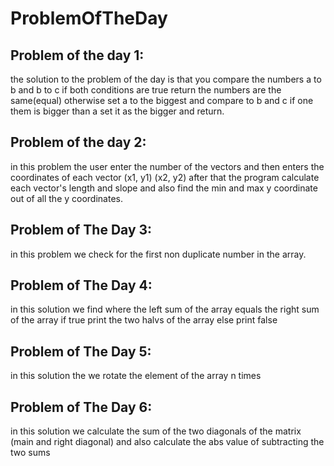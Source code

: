 # ProblemOfTheDay

## Problem of the day 1:
the solution to the problem of the day is that you compare the numbers a to b and b to c
if both conditions are true return the numbers are the same(equal) otherwise set a to the biggest and compare to b and c if one them is bigger than a set it as the bigger and return.

## Problem of the day 2:
in this problem the user enter the number of the vectors and then enters the coordinates of each vector (x1, y1) (x2, y2)
after that the program calculate each vector's length and slope and also find the min and max y coordinate out of all the y coordinates.

## Problem of The Day 3:
in this problem we check for the first non duplicate number in the array.

## Problem of The Day 4:
in this solution we find where the left sum of the array equals the right sum of the array if true print the two halvs of the array else print false

## Problem of The Day 5:
in this solution the we rotate the element of the array n times

## Problem of The Day 6:
in this solution we calculate the sum of the two diagonals of the matrix (main and right diagonal) and also calculate the abs value of subtracting the two sums
